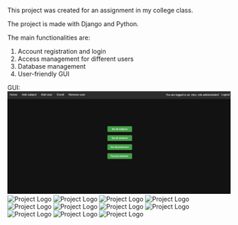 This project was created for an assignment in my college class.

The project is made with Django and Python.

The main functionalities are:

1. Account registration and login
2. Access management for different users
3. Database management
4. User-friendly GUI

GUI:
![Admin Interface](https://github.com/MiroTheMighty/StudentEnrollmentApp/blob/main/Docs/AdminInterface.png)
![Project Logo](https://github.com/yourusername/yourrepository/blob/main/path/to/yourimage.png)
![Project Logo](https://github.com/yourusername/yourrepository/blob/main/path/to/yourimage.png)
![Project Logo](https://github.com/yourusername/yourrepository/blob/main/path/to/yourimage.png)
![Project Logo](https://github.com/yourusername/yourrepository/blob/main/path/to/yourimage.png)
![Project Logo](https://github.com/yourusername/yourrepository/blob/main/path/to/yourimage.png)
![Project Logo](https://github.com/yourusername/yourrepository/blob/main/path/to/yourimage.png)
![Project Logo](https://github.com/yourusername/yourrepository/blob/main/path/to/yourimage.png)
![Project Logo](https://github.com/yourusername/yourrepository/blob/main/path/to/yourimage.png)
![Project Logo](https://github.com/yourusername/yourrepository/blob/main/path/to/yourimage.png)
![Project Logo](https://github.com/yourusername/yourrepository/blob/main/path/to/yourimage.png)
![Project Logo](https://github.com/yourusername/yourrepository/blob/main/path/to/yourimage.png)
